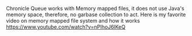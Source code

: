 Chronicle Queue works with Memory mapped files, it does not use Java's memory space, therefore, no garbase collection to act.
Here is my favorite video on memory mapped file system and how it works https://www.youtube.com/watch?v=nPIhoJ6lKeQ
